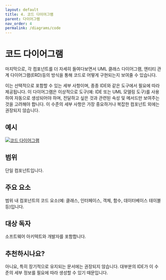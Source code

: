```yaml
---
layout: default
title: 4. 코드 다이어그램
parent: 다이어그램
nav_order: 4
permalink: /diagrams/code
---
```


# 코드 다이어그램

마지막으로, 각 컴포넌트를 더 자세히 들여다보면서 UML 클래스 다이어그램, 엔티티 관계 다이어그램(ERD)등의 방식을 통해 코드로 어떻게 구현되는지 보여줄 수 있습니다.

이는 선택적으로 포함할 수 있는 세부 사항이며, 종종 IDE와 같은 도구에서 필요에 따라 제공됩니다. 이 다이어그램은 이상적으로 도구(예: IDE 또는 UML 모델링 도구)를 사용하여 자동으로 생성되어야 하며, 전달하고 싶은 것과 관련된 속성 및 메서드만 보여주는 것을 고려해야 합니다. 이 수준의 세부 사항은 가장 중요하거나 복잡한 컴포넌트 외에는 권장되지 않습니다.

## 예시

[![코드 다이어그램](https://static.structurizr.com/workspace/36141/diagrams/MainframeBankingSystemFacade.png)](https://static.structurizr.com/workspace/36141/diagrams/MainframeBankingSystemFacade.png)

## 범위

단일 컴포넌트입니다.

## 주요 요소

범위 내 컴포넌트의 코드 요소(예: 클래스, 인터페이스, 객체, 함수, 데이터베이스 테이블 등)입니다.

## 대상 독자

소프트웨어 아키텍트와 개발자를 포함합니다.

## 추천하시나요?

아니요, 특히 장기적으로 유지되는 문서에는 권장되지 않습니다. 대부분의 IDE가 이 수준의 세부 정보를 필요에 따라 생성할 수 있기 때문입니다.
